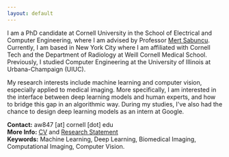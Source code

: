 ```yaml
---
layout: default
---
```

I am a PhD candidate at Cornell University in the School of Electrical and Computer Engineering, where I am advised by Professor [Mert Sabuncu](https://sabuncu.engineering.cornell.edu/). Currently, I am based in New York City where I am affiliated with Cornell Tech and the Department of Radiology at Weill Cornell Medical School. Previously, I studied Computer Engineering at the University of Illinois at Urbana-Champaign (UIUC).

My research interests include machine learning and computer vision, especially applied to medical imaging. More specifically, I am interested in the interface between deep learning models and human experts, and how to bridge this gap in an algorithmic way. During my studies, I've also had the chance to design deep learning models as an intern at Google.

**Contact:** aw847 [at] cornell [dot] edu  
**More Info:** [CV](cv_alan_wang.pdf) and [Research Statement](Research_Statement.pdf)   
**Keywords:** Machine Learning, Deep Learning, Biomedical Imaging, Computational Imaging, Computer Vision.

